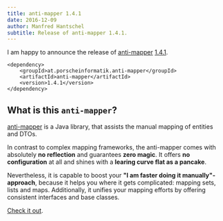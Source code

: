 ```yaml
---
title: anti-mapper 1.4.1
date: 2016-12-09
author: Manfred Hantschel
subtitle: Release of anti-mapper 1.4.1. 
---
```


I am happy to announce the release of [anti-mapper](https://github.com/porscheinformatik/anti-mapper) [1.4.1](https://github.com/porscheinformatik/anti-mapper/releases/tag/anti-mapper-1.4.1).

    <dependency>
        <groupId>at.porscheinformatik.anti-mapper</groupId>
        <artifactId>anti-mapper</artifactId>
        <version>1.4.1</version>
    </dependency>


## What is this `anti-mapper`?

[anti-mapper](https://github.com/porscheinformatik/anti-mapper) is a Java library, that assists the manual mapping of entities and DTOs.

In contrast to complex mapping frameworks, the anti-mapper comes with absolutely **no reflection** and guarantees **zero magic**. It offers **no configuration** at all and shines with a **learing curve flat as a pancake**.

Nevertheless, it is capable to boost your **"I am faster doing it manually"-approach**, because it helps you where it gets complicated: mapping sets, lists and maps. Additionally, it unifies your mapping efforts by offering consistent interfaces and base classes. 

[Check it out](https://github.com/porscheinformatik/anti-mapper).
